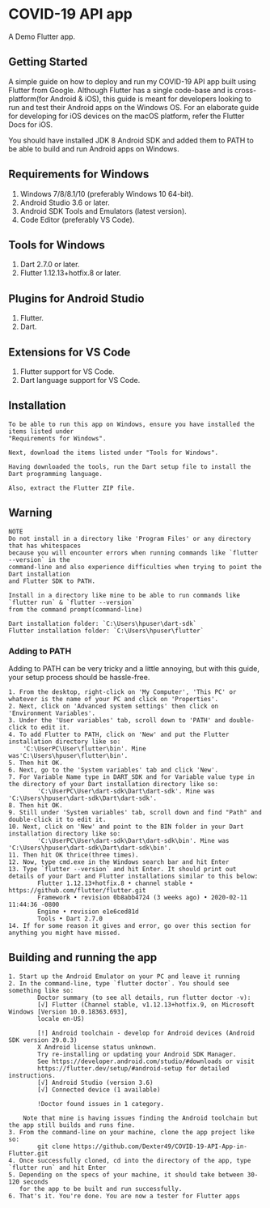 # COVID-19 API app

A Demo Flutter app.

## Getting Started

A simple guide on how to deploy and run my COVID-19 API app built using Flutter from Google.
Although Flutter has a single code-base and is cross-platform(for Android & iOS), this guide is
meant for developers looking to run and test their Android apps on the Windows OS. For an elaborate
guide for developing for iOS devices on the macOS platform, refer the Flutter Docs for iOS.

You should have installed JDK 8 Android SDK and added them to PATH to be able to build and run Android apps on Windows.

## Requirements for Windows

1. Windows 7/8/8.1/10 (preferably Windows 10 64-bit).
2. Android Studio 3.6 or later.
3. Android SDK Tools and Emulators (latest version).
4. Code Editor (preferably VS Code).

## Tools for Windows

1. Dart 2.7.0 or later.
2. Flutter 1.12.13+hotfix.8 or later.

## Plugins for Android Studio

1. Flutter.
2. Dart.

## Extensions for VS Code

1. Flutter support for VS Code.
2. Dart language support for VS Code.

## Installation

```
To be able to run this app on Windows, ensure you have installed the items listed under
"Requirements for Windows".
```

```
Next, download the items listed under "Tools for Windows".

Having downloaded the tools, run the Dart setup file to install the Dart programming language.

Also, extract the Flutter ZIP file.
```

## Warning

```
NOTE
Do not install in a directory like 'Program Files' or any directory that has whitespaces
because you will encounter errors when running commands like `flutter --version` in the
command-line and also experience difficulties when trying to point the Dart installation
and Flutter SDK to PATH.

Install in a directory like mine to be able to run commands like `flutter run` & `flutter --version`
from the command prompt(command-line)

Dart installation folder: `C:\Users\hpuser\dart-sdk`
Flutter installation folder: `C:\Users\hpuser\flutter`
```

### Adding to PATH

Adding to PATH can be very tricky and a little annoying, but with this guide, your setup process
should be hassle-free.

```
1. From the desktop, right-click on 'My Computer', 'This PC' or whatever is the name of your PC and click on 'Properties'.
2. Next, click on 'Advanced system settings' then click on 'Environment Variables'.
3. Under the 'User variables' tab, scroll down to 'PATH' and double-click to edit it.
4. To add Flutter to PATH, click on 'New' and put the Flutter installation directory like so:
    'C:\UserPC\User\flutter\bin'. Mine was'C:\Users\hpuser\flutter\bin'.
5. Then hit OK.
6. Next, go to the 'System variables' tab and click 'New'.
7. For Variable Name type in DART_SDK and for Variable value type in the directory of your Dart installation directory like so:
        'C:\UserPC\User\dart-sdk\Dart\dart-sdk'. Mine was 'C:\Users\hpuser\dart-sdk\Dart\dart-sdk'.
8. Then hit OK.
9. Still under 'System variables' tab, scroll down and find "Path" and double-click it to edit it.
10. Next, click on 'New' and point to the BIN folder in your Dart installation directory like so:
        'C:\UserPC\User\dart-sdk\Dart\dart-sdk\bin'. Mine was 'C:\Users\hpuser\dart-sdk\Dart\dart-sdk\bin'.
11. Then hit OK thrice(three times).
12. Now, type cmd.exe in the Windows search bar and hit Enter
13. Type `flutter --version` and hit Enter. It should print out details of your Dart and Flutter installations similar to this below:
        Flutter 1.12.13+hotfix.8 • channel stable • https://github.com/flutter/flutter.git
        Framework • revision 0b8abb4724 (3 weeks ago) • 2020-02-11 11:44:36 -0800
        Engine • revision e1e6ced81d
        Tools • Dart 2.7.0
14. If for some reason it gives and error, go over this section for anything you might have missed.
```

## Building and running the app

```
1. Start up the Android Emulator on your PC and leave it running
2. In the command-line, type `flutter doctor`. You should see something like so:
        Doctor summary (to see all details, run flutter doctor -v):
        [√] Flutter (Channel stable, v1.12.13+hotfix.9, on Microsoft Windows [Version 10.0.18363.693],
        locale en-US)

        [!] Android toolchain - develop for Android devices (Android SDK version 29.0.3)
        X Android license status unknown.
        Try re-installing or updating your Android SDK Manager.
        See https://developer.android.com/studio/#downloads or visit
        https://flutter.dev/setup/#android-setup for detailed instructions.
        [√] Android Studio (version 3.6)
        [√] Connected device (1 available)

        !Doctor found issues in 1 category.

    Note that mine is having issues finding the Android toolchain but the app still builds and runs fine.
3. From the command-line on your machine, clone the app project like so:
        git clone https://github.com/Dexter49/COVID-19-API-App-in-Flutter.git
4. Once successfully cloned, cd into the directory of the app, type `flutter run` and hit Enter
5. Depending on the specs of your machine, it should take between 30-120 seconds
   for the app to be built and run successfully.
6. That's it. You're done. You are now a tester for Flutter apps
```
